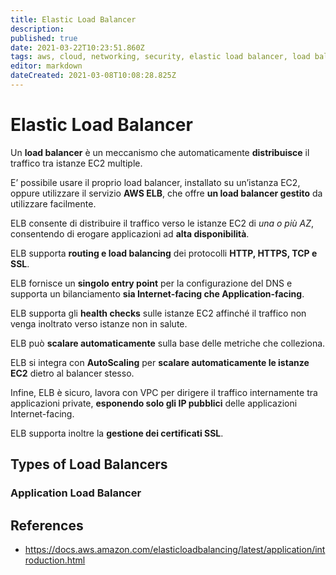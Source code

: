 ```yaml
---
title: Elastic Load Balancer
description: 
published: true
date: 2021-03-22T10:23:51.860Z
tags: aws, cloud, networking, security, elastic load balancer, load balancer
editor: markdown
dateCreated: 2021-03-08T10:08:28.825Z
---
```


# Elastic Load Balancer

Un **load balancer** è un meccanismo che automaticamente **distribuisce** il traffico tra istanze EC2 multiple.

E’ possibile usare il proprio load balancer, installato su un’istanza EC2, oppure utilizzare il servizio **AWS ELB**, che offre **un load balancer gestito** da utilizzare facilmente.

ELB consente di distribuire il traffico verso le istanze EC2 di _una o più AZ_, consentendo di erogare applicazioni ad **alta disponibilità**.

ELB supporta **routing e load balancing** dei protocolli **HTTP, HTTPS, TCP e SSL**.

ELB fornisce un **singolo entry point** per la configurazione del DNS e supporta un bilanciamento **sia Internet-facing che Application-facing**.

ELB supporta gli **health checks** sulle istanze EC2 affinché il traffico non venga inoltrato verso istanze non in salute.

ELB può **scalare automaticamente** sulla base delle metriche che colleziona.

ELB si integra con **AutoScaling** per **scalare automaticamente le istanze EC2** dietro al balancer stesso.

Infine, ELB è sicuro, lavora con VPC per dirigere il traffico internamente tra applicazioni private, **esponendo solo gli IP pubblici** delle applicazioni Internet-facing.

ELB supporta inoltre la **gestione dei certificati SSL**.

## Types of Load Balancers


### Application Load Balancer




## References
- https://docs.aws.amazon.com/elasticloadbalancing/latest/application/introduction.html